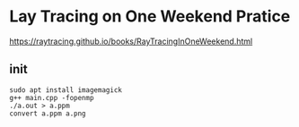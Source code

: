 # Lay Tracing on One Weekend Pratice

https://raytracing.github.io/books/RayTracingInOneWeekend.html

## init

```
sudo apt install imagemagick
g++ main.cpp -fopenmp
./a.out > a.ppm
convert a.ppm a.png
```